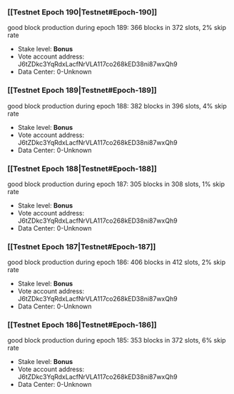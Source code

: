 ### [[Testnet Epoch 190|Testnet#Epoch-190]]
good block production during epoch 189: 366 blocks in 372 slots, 2% skip rate
* Stake level: **Bonus** 
* Vote account address: J6tZDkc3YqRdxLacfNrVLA117co268kED38ni87wxQh9
* Data Center: 0-Unknown
### [[Testnet Epoch 189|Testnet#Epoch-189]]
good block production during epoch 188: 382 blocks in 396 slots, 4% skip rate
* Stake level: **Bonus** 
* Vote account address: J6tZDkc3YqRdxLacfNrVLA117co268kED38ni87wxQh9
* Data Center: 0-Unknown
### [[Testnet Epoch 188|Testnet#Epoch-188]]
good block production during epoch 187: 305 blocks in 308 slots, 1% skip rate
* Stake level: **Bonus** 
* Vote account address: J6tZDkc3YqRdxLacfNrVLA117co268kED38ni87wxQh9
* Data Center: 0-Unknown
### [[Testnet Epoch 187|Testnet#Epoch-187]]
good block production during epoch 186: 406 blocks in 412 slots, 2% skip rate
* Stake level: **Bonus** 
* Vote account address: J6tZDkc3YqRdxLacfNrVLA117co268kED38ni87wxQh9
* Data Center: 0-Unknown
### [[Testnet Epoch 186|Testnet#Epoch-186]]
good block production during epoch 185: 353 blocks in 372 slots, 6% skip rate
* Stake level: **Bonus** 
* Vote account address: J6tZDkc3YqRdxLacfNrVLA117co268kED38ni87wxQh9
* Data Center: 0-Unknown